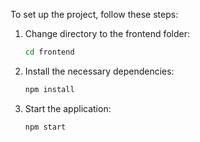 To set up the project, follow these steps:

1. Change directory to the frontend folder:
    ```sh
    cd frontend
    ```

2. Install the necessary dependencies:
    ```sh
    npm install
    ```

3. Start the application:
    ```sh
    npm start
    ```
